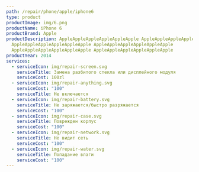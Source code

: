 ```yaml
---
path: /repair/phone/apple/iphone6
type: product
productImage: img/6.png
productName: iPhone 6
productBrand: Apple
productDescription: AppleAppleAppleAppleAppleApple AppleAppleAppleAppleAppleAppl
  AppleAppleAppleAppleAppleApple AppleAppleAppleAppleAppleApple
  AppleAppleAppleAppleAppleApple AppleAppleAppleAppleAppleApple
productYear: 2014
services:
  - serviceIcon: img/repair-screen.svg
    serviceTitle: Замена разбитого стекла или дисплейного модуля
    serviceCost: 100zl
  - serviceIcon: img/repair-anything.svg
    serviceCost: "100"
    serviceTitle: Не включается
  - serviceIcon: img/repair-battery.svg
    serviceTitle: Не заряжается/быстро разряжается
    serviceCost: "100"
  - serviceIcon: img/repair-case.svg
    serviceTitle: Поврежден корпус
    serviceCost: "100"
  - serviceIcon: img/repair-network.svg
    serviceTitle: Не видит сеть
    serviceCost: "100"
  - serviceIcon: img/repair-water.svg
    serviceTitle: Попадание влаги
    serviceCost: "100"
---
```

